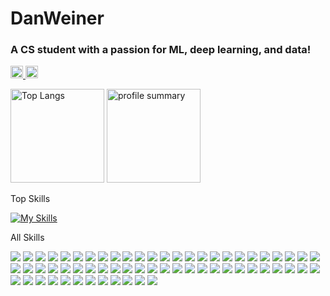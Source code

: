 # DanWeiner
### A CS student with a passion for ML, deep learning, and data!

<p align="left">
  <a href="https://github.com/danwein8">
    <img height="20" src="https://img.shields.io/github/followers/danwein8?label=follow&logo=github&style=flat" />
  </a>
  <a href="https://www.linkedin.com/in/dan-weiner-59434a250/">
    <img height="20" src="https://img.shields.io/twitter/follow/danwein8?label=LinkedIn&color=blue&style=flat"/>
  </a>
</p>

<p align="left">
	<img alt="Top Langs" height="150px" src="https://github-readme-stats.vercel.app/api/top-langs/?username=danwein8&layout=compact&show_icons=true&theme=dark" />
  <!--<img alt="github stats" height="150px" src="https://github-readme-stats.vercel.app/api?username=danwein8&theme=dark&show_icons=ture" /> UNDO WHEN STATS ARE BETTER-->
	<img alt="profile summary" height="150px" src="https://github-profile-summary-cards.vercel.app/api/cards/profile-details?username=danwein8&theme=2077" />
</p>

<p>Top Skills</p>

[![My Skills](https://skillicons.dev/icons?i=py,pytorch,tensorflow,unity,linux,bash,gcp,java,cpp,cs)](https://skillicons.dev)

<p>All Skills</p>

<p align="left">
	<img src="https://img.shields.io/badge/C-00599C?style=for-the-badge&logo=c&logoColor=white"/>
	<img src="https://img.shields.io/badge/C%23-239120?style=for-the-badge&logo=c-sharp&logoColor=white"/>
	<img src="https://img.shields.io/badge/C%2B%2B-00599C?style=for-the-badge&logo=c%2B%2B&logoColor=white"/>
	<img src="https://img.shields.io/badge/CSS3-1572B6?style=for-the-badge&logo=css3&logoColor=white"/>
	<img src="https://img.shields.io/badge/HTML5-E34F26?style=for-the-badge&logo=html5&logoColor=white"/>
	<img src="https://img.shields.io/badge/OpenJDK-ED8B00?style=for-the-badge&logo=openjdk&logoColor=white"/>
	<img src="https://img.shields.io/badge/JavaScript-323330?style=for-the-badge&logo=javascript&logoColor=F7DF1E"/>
	<img src="https://img.shields.io/badge/json-5E5C5C?style=for-the-badge&logo=json&logoColor=white"/>
	<img src="https://img.shields.io/badge/LaTeX-47A141?style=for-the-badge&logo=LaTeX&logoColor=white"/>
	<img src="https://img.shields.io/badge/Lua-2C2D72?style=for-the-badge&logo=lua&logoColor=white"/>
	<img src="https://img.shields.io/badge/Numpy-777BB4?style=for-the-badge&logo=numpy&logoColor=white"/>
	<img src="https://img.shields.io/badge/Pandas-2C2D72?style=for-the-badge&logo=pandas&logoColor=white"/>
	<img src="https://img.shields.io/badge/Python-FFD43B?style=for-the-badge&logo=python&logoColor=blue"/>
	<img src="https://img.shields.io/badge/scikit_learn-F7931E?style=for-the-badge&logo=scikit-learn&logoColor=white"/>
	<img src="https://img.shields.io/badge/SciPy-654FF0?style=for-the-badge&logo=SciPy&logoColor=white"/>
	<img src="https://img.shields.io/badge/TypeScript-007ACC?style=for-the-badge&logo=typescript&logoColor=white"/>
	<img src="https://img.shields.io/badge/Microsoft_Office-D83B01?style=for-the-badge&logo=microsoft-office&logoColor=white"/>
	<img src="https://img.shields.io/badge/Debian-A81D33?style=for-the-badge&logo=debian&logoColor=white"/>
	<img src="https://img.shields.io/badge/Fedora-294172?style=for-the-badge&logo=fedora&logoColor=white"/>
	<img src="https://img.shields.io/badge/iOS-000000?style=for-the-badge&logo=ios&logoColor=white"/>
	<img src="https://img.shields.io/badge/Linux-FCC624?style=for-the-badge&logo=linux&logoColor=black"/>
	<img src="https://img.shields.io/badge/mac%20os-000000?style=for-the-badge&logo=apple&logoColor=white"/>
	<img src="https://img.shields.io/badge/Red%20Hat-EE0000?style=for-the-badge&logo=redhat&logoColor=white"/>
	<img src="https://img.shields.io/badge/SUSE-0C322C?style=for-the-badge&logo=SUSE&logoColor=white"/>
	<img src="https://img.shields.io/badge/Ubuntu-E95420?style=for-the-badge&logo=ubuntu&logoColor=white"/>
	<img src="https://img.shields.io/badge/Windows-0078D6?style=for-the-badge&logo=windows&logoColor=white"/>
	<img src="https://img.shields.io/badge/Arduino-00979D?style=for-the-badge&logo=Arduino&logoColor=white"/>
	<img src="https://img.shields.io/badge/Raspberry%20Pi-A22846?style=for-the-badge&logo=Raspberry%20Pi&logoColor=white"/>
	<img src="https://img.shields.io/badge/iTerm2-000000?style=for-the-badge&logo=iterm2&logoColor=white"/>
	<img src="https://img.shields.io/badge/GIT-E44C30?style=for-the-badge&logo=git&logoColor=white"/>
	<img src="https://img.shields.io/badge/powershell-5391FE?style=for-the-badge&logo=powershell&logoColor=white"/>
	<img src="https://img.shields.io/badge/Keras-FF0000?style=for-the-badge&logo=keras&logoColor=white"/>
	<img src="https://img.shields.io/badge/PyTorch-EE4C2C?style=for-the-badge&logo=pytorch&logoColor=white"/>
	<img src="https://img.shields.io/badge/TensorFlow-FF6F00?style=for-the-badge&logo=tensorflow&logoColor=white"/>
	<img src="https://img.shields.io/badge/Weights_&_Biases-FFBE00?style=for-the-badge&logo=WeightsAndBiases&logoColor=white"/>
	<img src="https://img.shields.io/badge/conda-342B029.svg?&style=for-the-badge&logo=anaconda&logoColor=white"/>
	<img src="https://img.shields.io/badge/Jupyter-F37626.svg?&style=for-the-badge&logo=Jupyter&logoColor=white"/>
	<img src="https://img.shields.io/badge/Markdown-000000?style=for-the-badge&logo=markdown&logoColor=white"/>
	<img src="https://img.shields.io/badge/Microsoft-666666?style=for-the-badge&logo=microsoft&logoColor=white"/>
	<img src="https://img.shields.io/badge/Node.js-339933?style=for-the-badge&logo=nodedotjs&logoColor=white"/>
	<img src="https://img.shields.io/badge/npm-CB3837?style=for-the-badge&logo=npm&logoColor=white"/>
	<img src="https://img.shields.io/badge/OpenCV-27338e?style=for-the-badge&logo=OpenCV&logoColor=white"/>
	<img src="https://img.shields.io/badge/OpenGL-FFFFFF?style=for-the-badge&logo=opengl"/>
	<img src="https://img.shields.io/badge/Postman-FF6C37?style=for-the-badge&logo=Postman&logoColor=white"/>
	<img src="https://img.shields.io/badge/pypi-3775A9?style=for-the-badge&logo=pypi&logoColor=white"/>
	<img src="https://img.shields.io/badge/Unity-100000?style=for-the-badge&logo=unity&logoColor=white"/>
	<img src="https://img.shields.io/badge/-Unreal%20Engine-313131?style=for-the-badge&logo=unreal-engine&logoColor=white"/>
	<img src="https://img.shields.io/badge/Colab-F9AB00?style=for-the-badge&logo=googlecolab&color=525252"/>
	<img src="https://img.shields.io/badge/Shell_Script-121011?style=for-the-badge&logo=gnu-bash&logoColor=white"/>
	<img src="https://img.shields.io/badge/React-20232A?style=for-the-badge&logo=react&logoColor=61DAFB"/>
	<img src="https://img.shields.io/badge/Flask-000000?style=for-the-badge&logo=flask&logoColor=white"/>
	<img src="https://img.shields.io/badge/Django-092E20?style=for-the-badge&logo=django&logoColor=green"/>
	<img src="https://img.shields.io/badge/Angular-DD0031?style=for-the-badge&logo=angular&logoColor=white"/>
	<img src="https://img.shields.io/badge/.NET-512BD4?style=for-the-badge&logo=dotnet&logoColor=white"/>
	<img src="https://img.shields.io/badge/Kaggle-20BEFF?style=for-the-badge&logo=Kaggle&logoColor=white"/>
	<img src="https://img.shields.io/badge/Amazon_AWS-FF9900?style=for-the-badge&logo=amazonaws&logoColor=white"/>
	<img src="https://img.shields.io/badge/Google_Cloud-4285F4?style=for-the-badge&logo=google-cloud&logoColor=white"/>
	<img src="https://img.shields.io/badge/MongoDB-4EA94B?style=for-the-badge&logo=mongodb&logoColor=white"/>
	<img src="https://img.shields.io/badge/MySQL-005C84?style=for-the-badge&logo=mysql&logoColor=white"/>
	<img src="https://img.shields.io/badge/PostgreSQL-316192?style=for-the-badge&logo=postgresql&logoColor=white"/>
	<img src="https://img.shields.io/badge/SQLite-07405E?style=for-the-badge&logo=sqlite&logoColor=white"/>
	<img src="https://img.shields.io/badge/Figma-F24E1E?style=for-the-badge&logo=figma&logoColor=white"/>
</p>
